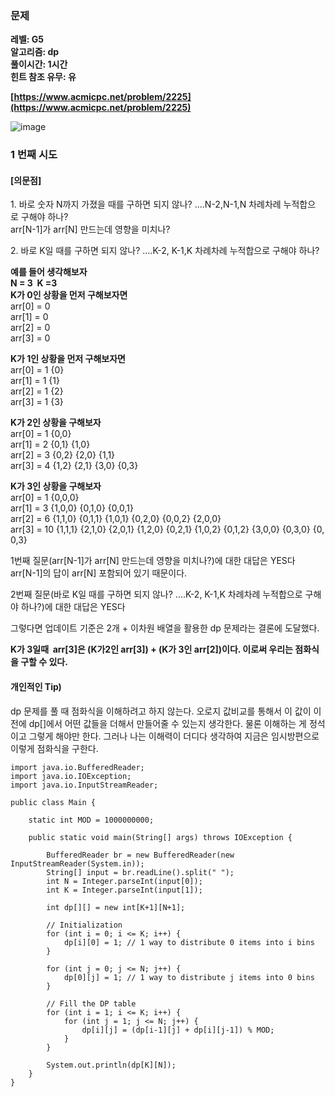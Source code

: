 ### **문제**         

**레벨: G5  
알고리즘: dp**  
**풀이시간: 1시간  
힌트 참조 유무: 유**

**[https://www.acmicpc.net/problem/2225](https://www.acmicpc.net/problem/2225)**

![image](https://github.com/sunwon12/Today-I-Learn/assets/92251131/fe6e25a8-799e-4e06-8190-140e96d695c7)

### **1 번째 시도**   

#### **\[의문점\]**

1. 바로 숫자 N까지 가졌을 때를 구하면 되지 않나? ....N-2,N-1,N 차례차례 누적합으로 구해야 하나?  
arr\[N-1\]가 arr\[N\] 만드는데 영향을 미치나?  
  
2. 바로 K일 때를 구하면 되지 않나? ....K-2, K-1,K 차례차례 누적합으로 구해야 하나?  
  
  

**예를 들어 생각해보자**  
**N = 3  K =3**   
**K가 0인 상황을 먼저 구해보자면**  
arr\[0\] = 0  
arr\[1\] = 0  
arr\[2\] = 0  
arr\[3\] = 0  
  
**K가 1인 상황을 먼저 구해보자면**  
arr\[0\] = 1 {0}   
arr\[1\] = 1 {1}  
arr\[2\] = 1 {2}  
arr\[3\] = 1 {3}  
  
**K가 2인 상황을 구해보자**  
arr\[0\] = 1 {0,0}   
arr\[1\] = 2 {0,1} {1,0}  
arr\[2\] = 3 {0,2} {2,0} {1,1}  
arr\[3\] = 4 {1,2} {2,1} {3,0} {0,3}  
  
**K가 3인 상황을 구해보자**  
arr\[0\] = 1 {0,0,0}  
arr\[1\] = 3 {1,0,0} {0,1,0} {0,0,1}  
arr\[2\] = 6 {1,1,0} {0,1,1} {1,0,1} {0,2,0} {0,0,2} {2,0,0}  
arr\[3\] = 10 {1,1,1} {2,1,0} {2,0,1} {1,2,0} {0,2,1} {1,0,2} {0,1,2} {3,0,0} {0,3,0} {0,0,3}  
  

1번째 질문(arr\[N-1\]가 arr\[N\] 만드는데 영향을 미치나?)에 대한 대답은 YES다   
arr\[N-1\]의 답이 arr\[N\] 포함되어 있기 때문이다.  
  
2번째 질문(바로 K일 때를 구하면 되지 않나? ....K-2, K-1,K 차례차례 누적합으로 구해야 하나?)에 대한 대답은 YES다   
  
그렇다면 업데이트 기준은 2개 + 이차원 배열을 활용한 dp 문제라는 결론에 도달했다.  
  
  
**K가 3일때  arr\[3\]은 (K가2인 arr\[3\]) + (K가 3인 arr\[2\])이다. 이로써 우리는 점화식을 구할 수 있다.**

#### **개인적인 Tip)**

dp 문제를 풀 때 점화식을 이해하려고 하지 않는다. 오로지 값비교를 통해서 이 값이 이전에 dp\[\]에서 어떤 값들을 더해서 만들어줄 수 있는지 생각한다. 물론 이해하는 게 정석이고 그렇게 해야만 한다. 그러나 나는 이해력이 더디다 생각하여 지금은 임시방편으로 이렇게 점화식을 구한다.

```
import java.io.BufferedReader;
import java.io.IOException;
import java.io.InputStreamReader;

public class Main {

    static int MOD = 1000000000;

    public static void main(String[] args) throws IOException {

        BufferedReader br = new BufferedReader(new InputStreamReader(System.in));
        String[] input = br.readLine().split(" ");
        int N = Integer.parseInt(input[0]);
        int K = Integer.parseInt(input[1]);

        int dp[][] = new int[K+1][N+1];

        // Initialization
        for (int i = 0; i <= K; i++) {
            dp[i][0] = 1; // 1 way to distribute 0 items into i bins
        }

        for (int j = 0; j <= N; j++) {
            dp[0][j] = 1; // 1 way to distribute j items into 0 bins
        }

        // Fill the DP table
        for (int i = 1; i <= K; i++) {
            for (int j = 1; j <= N; j++) {
                dp[i][j] = (dp[i-1][j] + dp[i][j-1]) % MOD;
            }
        }

        System.out.println(dp[K][N]);
    }
}
```
